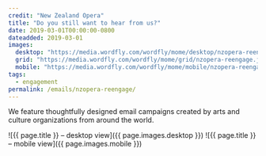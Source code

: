 ```yaml
---
credit: "New Zealand Opera"
title: "Do you still want to hear from us?"
date: 2019-03-01T00:00:00-0800
dateadded: 2019-03-01
images:
  desktop: "https://media.wordfly.com/wordfly/mome/desktop/nzopera-reengage.jpg"
  grid: "https://media.wordfly.com/wordfly/mome/grid/nzopera-reengage.jpg"
  mobile: "https://media.wordfly.com/wordfly/mome/mobile/nzopera-reengage.jpg"
tags:
  - engagement
permalink: /emails/nzopera-reengage/
---
```

We feature thoughtfully designed email campaigns created by arts and culture organizations from around the world.

![{{ page.title }} – desktop view]({{ page.images.desktop }})
![{{ page.title }} – mobile view]({{ page.images.mobile }})
